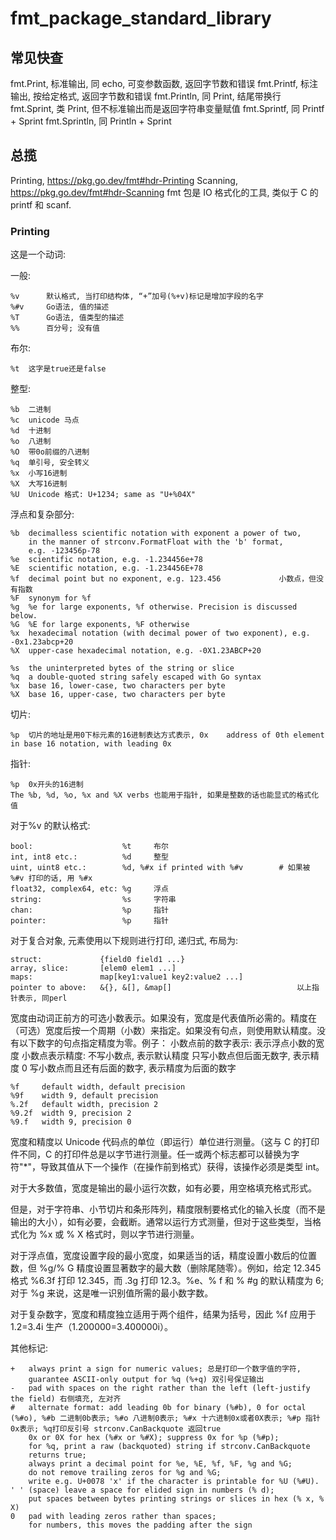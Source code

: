 # fmt_package_standard_library

## 常见快查

fmt.Print, 标准输出, 同 echo, 可变参数函数, 返回字节数和错误
fmt.Printf, 标注输出, 按给定格式, 返回字节数和错误
fmt.Println, 同 Print, 结尾带换行
fmt.Sprint, 类 Print, 但不标准输出而是返回字符串变量赋值
fmt.Sprintf, 同 Printf + Sprint
fmt.Sprintln, 同 Println + Sprint

## 总揽

Printing, https://pkg.go.dev/fmt#hdr-Printing
Scanning, https://pkg.go.dev/fmt#hdr-Scanning
fmt 包是 IO 格式化的工具, 类似于 C 的 printf 和 scanf.

### Printing

这是一个动词:

一般:

```
%v      默认格式, 当打印结构体, “+”加号(%+v)标记是增加字段的名字
%#v     Go语法, 值的描述
%T      Go语法, 值类型的描述
%%      百分号; 没有值
```

布尔:

```
%t	这字是true还是false
```

整型:

```
%b	二进制
%c	unicode 马点
%d	十进制
%o	八进制
%O	带0o前缀的八进制
%q	单引号, 安全转义
%x	小写16进制
%X	大写16进制
%U	Unicode 格式: U+1234; same as "U+%04X"
```

浮点和复杂部分:

```
%b	decimalless scientific notation with exponent a power of two,
	in the manner of strconv.FormatFloat with the 'b' format,
	e.g. -123456p-78
%e	scientific notation, e.g. -1.234456e+78
%E	scientific notation, e.g. -1.234456E+78
%f	decimal point but no exponent, e.g. 123.456             小数点，但没有指数
%F	synonym for %f
%g	%e for large exponents, %f otherwise. Precision is discussed below.
%G	%E for large exponents, %F otherwise
%x	hexadecimal notation (with decimal power of two exponent), e.g. -0x1.23abcp+20
%X	upper-case hexadecimal notation, e.g. -0X1.23ABCP+20
```

```
%s	the uninterpreted bytes of the string or slice
%q	a double-quoted string safely escaped with Go syntax
%x	base 16, lower-case, two characters per byte
%X	base 16, upper-case, two characters per byte
```

切片:

```
%p	切片的地址是用0下标元素的16进制表达方式表示, 0x    address of 0th element in base 16 notation, with leading 0x
```

指针:

```
%p	0x开头的16进制
The %b, %d, %o, %x and %X verbs 也能用于指针, 如果是整数的话也能显式的格式化值
```

对于%v 的默认格式:

```
bool:                    %t     布尔
int, int8 etc.:          %d     整型
uint, uint8 etc.:        %d, %#x if printed with %#v        # 如果被 %#v 打印的话, 用 %#x
float32, complex64, etc: %g     浮点
string:                  %s     字符串
chan:                    %p     指针
pointer:                 %p     指针
```

对于复合对象, 元素使用以下规则进行打印, 递归式, 布局为:

```
struct:             {field0 field1 ...}
array, slice:       [elem0 elem1 ...]
maps:               map[key1:value1 key2:value2 ...]
pointer to above:   &{}, &[], &map[]                            以上指针表示, 同perl
```

宽度由动词正前方的可选小数表示。如果没有，宽度是代表值所必需的。精度在（可选）宽度后按一个周期（小数）来指定。如果没有句点，则使用默认精度。没有以下数字的句点指定精度为零。例子：
小数点前的数字表示: 表示浮点小数的宽度
小数点表示精度:
不写小数点, 表示默认精度
只写小数点但后面无数字, 表示精度 0
写小数点而且还有后面的数字, 表示精度为后面的数字

```
%f     default width, default precision
%9f    width 9, default precision
%.2f   default width, precision 2
%9.2f  width 9, precision 2
%9.f   width 9, precision 0
```

宽度和精度以 Unicode 代码点的单位（即运行）单位进行测量。（这与 C 的打印件不同，C 的打印件总是以字节进行测量。任一或两个标志都可以替换为字符"\*"，导致其值从下一个操作（在操作前到格式）获得，该操作必须是类型 int。

对于大多数值，宽度是输出的最小运行次数，如有必要，用空格填充格式形式。

但是，对于字符串、小节切片和条形阵列，精度限制要格式化的输入长度（而不是输出的大小），如有必要，会截断。通常以运行方式测量，但对于这些类型，当格式化为 %x 或 % X 格式时，则以字节进行测量。

对于浮点值，宽度设置字段的最小宽度，如果适当的话，精度设置小数后的位置数，但 %g/% G 精度设置显著数字的最大数（删除尾随零）。例如，给定 12.345 格式 %6.3f 打印 12.345，而 .3g 打印 12.3。%e、% f 和 % #g 的默认精度为 6;对于 %g 来说，这是唯一识别值所需的最小数字数。

对于复杂数字，宽度和精度独立适用于两个组件，结果为括号，因此 %f 应用于 1.2=3.4i 生产（1.200000=3.400000i）。

其他标记:

```
+	always print a sign for numeric values; 总是打印一个数字值的字符,
	guarantee ASCII-only output for %q (%+q) 双引号保证输出
-	pad with spaces on the right rather than the left (left-justify the field) 右侧填充, 左对齐
#	alternate format: add leading 0b for binary (%#b), 0 for octal (%#o), %#b 二进制0b表示; %#o 八进制0表示; %#x 十六进制0x或者0X表示; %#p 指针0x表示; %q打印反引号 strconv.CanBackquote 返回true
	0x or 0X for hex (%#x or %#X); suppress 0x for %p (%#p);
	for %q, print a raw (backquoted) string if strconv.CanBackquote
	returns true;
	always print a decimal point for %e, %E, %f, %F, %g and %G;
	do not remove trailing zeros for %g and %G;
	write e.g. U+0078 'x' if the character is printable for %U (%#U).
' '	(space) leave a space for elided sign in numbers (% d);
	put spaces between bytes printing strings or slices in hex (% x, % X)
0	pad with leading zeros rather than spaces;
	for numbers, this moves the padding after the sign
```

